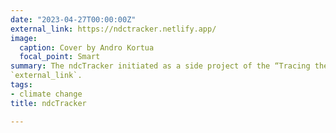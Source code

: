 ```yaml
---
date: "2023-04-27T00:00:00Z"
external_link: https://ndctracker.netlify.app/
image:
  caption: Cover by Andro Kortua
  focal_point: Smart
summary: The ndcTracker initiated as a side project of the “Tracing the Link Between Climate Justice Action and the NDCs”, which launched in July 2021. The project’s primary goal was to assess how well the NDC-ETF Framework allows for tracking local climate action in their respective capacities and capabilities and whether it helps or hinders energy access and climate just renewable energy systems.
`external_link`.
tags:
- climate change
title: ndcTracker 

---
```

